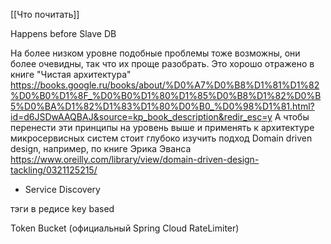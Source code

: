 [[Что почитать]]

Happens before
Slave DB

На более низком уровне подобные проблемы тоже возможны, они более очевидны, так что их проще разобрать. Это хорошо отражено в книге "Чистая архитектура" https://books.google.ru/books/about/%D0%A7%D0%B8%D1%81%D1%82%D0%B0%D1%8F_%D0%B0%D1%80%D1%85%D0%B8%D1%82%D0%B5%D0%BA%D1%82%D1%83%D1%80%D0%B0_%D0%98%D1%81.html?id=d6JSDwAAQBAJ&source=kp_book_description&redir_esc=y
А чтобы перенести эти принципы на уровень выше и применять к архитектуре микросервисных систем стоит глубоко изучить подход Domain driven design, например, по книге Эрика Эванса 
https://www.oreilly.com/library/view/domain-driven-design-tackling/0321125215/


- Service Discovery

тэги в редисе
key based

Token Bucket (официальный Spring Cloud RateLimiter)